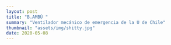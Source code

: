 ```yaml
---
layout: post
title: "B.AMBÚ "
summary: "Ventilador mecánico de emergencia de la U de Chile"
thumbnail: "assets/img/shitty.jpg"
date: 2020-05-08
---
```


